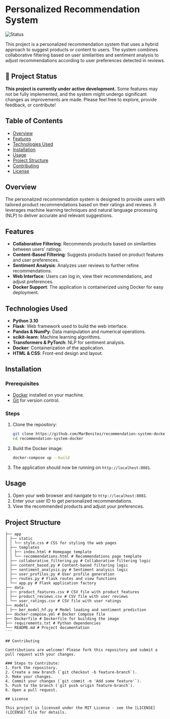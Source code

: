 # Personalized Recommendation System

![Status](https://img.shields.io/badge/status-under_construction-yellow)

This project is a personalized recommendation system that uses a hybrid approach to suggest products or content to users. The system combines collaborative filtering based on user similarities and sentiment analysis to adjust recommendations according to user preferences detected in reviews.

## 🚧 Project Status

**This project is currently under active development.** Some features may not be fully implemented, and the system might undergo significant changes as improvements are made. Please feel free to explore, provide feedback, or contribute!

## Table of Contents
- [Overview](#overview)
- [Features](#features)
- [Technologies Used](#technologies-used)
- [Installation](#installation)
- [Usage](#usage)
- [Project Structure](#project-structure)
- [Contributing](#contributing)
- [License](#license)

## Overview

The personalized recommendation system is designed to provide users with tailored product recommendations based on their ratings and reviews. It leverages machine learning techniques and natural language processing (NLP) to deliver accurate and relevant suggestions.

## Features
- **Collaborative Filtering**: Recommends products based on similarities between users' ratings.
- **Content-Based Filtering**: Suggests products based on product features and user preferences.
- **Sentiment Analysis**: Analyzes user reviews to further refine recommendations.
- **Web Interface**: Users can log in, view their recommendations, and adjust preferences.
- **Docker Support**: The application is containerized using Docker for easy deployment.

## Technologies Used
- **Python 3.10**
- **Flask**: Web framework used to build the web interface.
- **Pandas & NumPy**: Data manipulation and numerical operations.
- **scikit-learn**: Machine learning algorithms.
- **Transformers & PyTorch**: NLP for sentiment analysis.
- **Docker**: Containerization of the application.
- **HTML & CSS**: Front-end design and layout.

## Installation

### Prerequisites
- [Docker](https://www.docker.com/products/docker-desktop) installed on your machine.
- [Git](https://git-scm.com/) for version control.

### Steps

1. Clone the repository:
    ```bash
    git clone https://github.com/MarBenitez/recommendation-system-docker
    cd recommendation-system-docker
    ```

2. Build the Docker image:
    ```bash
    docker-compose up --build
    ```

3. The application should now be running on `http://localhost:8081`.

## Usage

1. Open your web browser and navigate to `http://localhost:8081`.
2. Enter your user ID to get personalized recommendations.
3. View the recommended products and adjust your preferences.

## Project Structure
```
├── app
│ ├── static
│ │ └── style.css # CSS for styling the web pages
│ ├── templates
│ │ ├── index.html # Homepage template
│ │ └── recommendations.html # Recommendations page template
│ ├── collaborative_filtering.py # Collaborative filtering logic
│ ├── content_based.py # Content-based filtering logic
│ ├── sentiment_analysis.py # Sentiment analysis logic
│ ├── user_profiles.py # User profile generation
│ ├── routes.py # Flask routes and view functions
│ └── app.py # Flask application factory
├── data
│ ├── product_features.csv # CSV file with product features
│ ├── product_reviews.csv # CSV file with user reviews
│ └── user_ratings.csv # CSV file with user ratings
├── models
│ ├── ber_model_hf.py # Model loading and sentiment prediction
├── docker-compose.yml # Docker Compose file
├── Dockerfile # Dockerfile for building the image
├── requirements.txt # Python dependencies
└── README.md # Project documentation
´´´

## Contributing

Contributions are welcome! Please fork this repository and submit a pull request with your changes.

### Steps to Contribute:
1. Fork the repository.
2. Create a new branch (`git checkout -b feature-branch`).
3. Make your changes.
4. Commit your changes (`git commit -m 'Add some feature'`).
5. Push to the branch (`git push origin feature-branch`).
6. Open a pull request.

## License

This project is licensed under the MIT License - see the [LICENSE](LICENSE) file for details.
